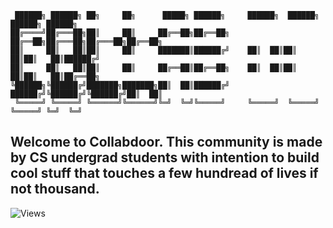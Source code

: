 ```
 ██████╗ ██████╗ ██╗     ██╗      █████╗ ██████╗     ██████╗  ██████╗  ██████╗ ██████╗ 
██╔════╝██╔═══██╗██║     ██║     ██╔══██╗██╔══██╗    ██╔══██╗██╔═══██╗██╔═══██╗██╔══██╗
██║     ██║   ██║██║     ██║     ███████║██████╔╝    ██║  ██║██║   ██║██║   ██║██████╔╝
██║     ██║   ██║██║     ██║     ██╔══██║██╔══██╗    ██║  ██║██║   ██║██║   ██║██╔══██╗
╚██████╗╚██████╔╝███████╗███████╗██║  ██║██████╔╝    ██████╔╝╚██████╔╝╚██████╔╝██║  ██║
 ╚═════╝ ╚═════╝ ╚══════╝╚══════╝╚═╝  ╚═╝╚═════╝     ╚═════╝  ╚═════╝  ╚═════╝ ╚═╝  ╚═╝
```

## Welcome to Collabdoor. This community is made by CS undergrad students with intention to build cool stuff that touches a few hundread of lives if not thousand.

![Views](https://visitor-badge.laobi.icu/badge?page_id=collabdoor)
